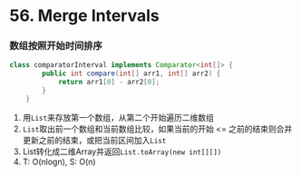 # 56. Merge Intervals

### 数组按照开始时间排序

```java
class comparatorInterval implements Comparator<int[]> {
        public int compare(int[] arr1, int[] arr2) {
            return arr1[0] - arr2[0];
        }
    }
```

1. 用`List`来存放第一个数组，从第二个开始遍历二维数组
2. `List`取出前一个数组和当前数组比较，如果当前的开始 <= 之前的结束则合并更新之前的结束，或把当前区间加入`List`
3. List转化成二维Array并返回`List.toArray(new int[][])`
4. T: O(nlogn), S: O(n)